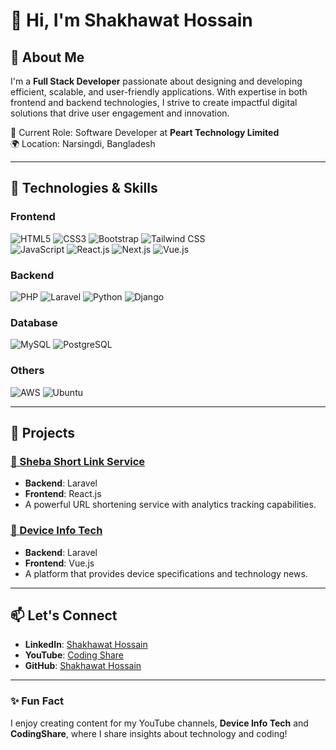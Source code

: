 # 👋 Hi, I'm Shakhawat Hossain  

## 🌟 About Me  
I'm a **Full Stack Developer** passionate about designing and developing efficient, scalable, and user-friendly applications. With expertise in both frontend and backend technologies, I strive to create impactful digital solutions that drive user engagement and innovation.  

💼 Current Role: Software Developer at **Peart Technology Limited**  
🌍 Location: Narsingdi, Bangladesh   

---

## 🔧 Technologies & Skills  

### Frontend  
![HTML5](https://img.shields.io/badge/HTML5-%23E34F26.svg?style=flat&logo=html5&logoColor=white)
![CSS3](https://img.shields.io/badge/CSS3-%231572B6.svg?style=flat&logo=css3&logoColor=white) 
![Bootstrap](https://img.shields.io/badge/Bootstrap-%237952B3.svg?style=flat&logo=bootstrap&logoColor=white)
![Tailwind CSS](https://img.shields.io/badge/TailwindCSS-%2338B2AC.svg?style=flat&logo=tailwind-css&logoColor=white)  
![JavaScript](https://img.shields.io/badge/JavaScript-%23F7DF1E.svg?style=flat&logo=javascript&logoColor=black)
![React.js](https://img.shields.io/badge/React-%2361DAFB.svg?style=flat&logo=react&logoColor=black)
![Next.js](https://img.shields.io/badge/Next.js-000000?style=flat&logo=next.js&logoColor=white)
![Vue.js](https://img.shields.io/badge/Vue.js-%234FC08D.svg?style=flat&logo=vue.js&logoColor=white)  

### Backend  
![PHP](https://img.shields.io/badge/PHP-%23777BB4.svg?style=flat&logo=php&logoColor=white)
![Laravel](https://img.shields.io/badge/Laravel-%23FF2D20.svg?style=flat&logo=laravel&logoColor=white)
![Python](https://img.shields.io/badge/Python-%233776AB.svg?style=flat&logo=python&logoColor=white)
![Django](https://img.shields.io/badge/Django-%23092E20.svg?style=flat&logo=django&logoColor=white)  

### Database  
![MySQL](https://img.shields.io/badge/MySQL-%2300f.svg?style=flat&logo=mysql&logoColor=white)
![PostgreSQL](https://img.shields.io/badge/PostgreSQL-%23336791.svg?style=flat&logo=postgresql&logoColor=white)  

### Others  
![AWS](https://img.shields.io/badge/AWS-%23FF9900.svg?style=flat&logo=amazon-aws&logoColor=white)
![Ubuntu](https://img.shields.io/badge/Ubuntu-%23E95420.svg?style=flat&logo=ubuntu&logoColor=white)  

---

## 🚀 Projects  

### [📎 Sheba Short Link Service](https://github.com/skhossain/linkshorter)  
- **Backend**: Laravel  
- **Frontend**: React.js  
- A powerful URL shortening service with analytics tracking capabilities.  

### [📱 Device Info Tech](https://deviceinfotech.com)  
- **Backend**: Laravel  
- **Frontend**: Vue.js  
- A platform that provides device specifications and technology news.  

---


## 📫 Let's Connect  
- **LinkedIn**: [Shakhawat Hossain](https://www.linkedin.com/in/md-sk-hossain)  
- **YouTube**: [Coding Share](https://www.youtube.com/@CodingShare)  
- **GitHub**: [Shakhawat Hossain](https://github.com/skhossain)  

---

### ✨ Fun Fact  
I enjoy creating content for my YouTube channels, **Device Info Tech** and **CodingShare**, where I share insights about technology and coding!  
